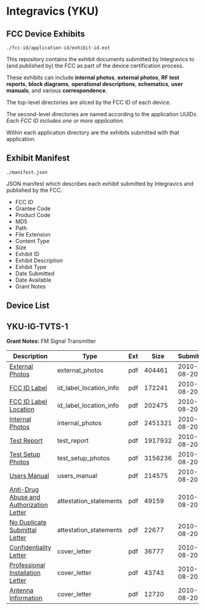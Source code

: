 # Integravics (YKU)
## FCC Device Exhibits

```
./fcc-id/application-id/exhibit-id.ext
```

This repository contains the exhibit documents submitted by Integravics to (and published by) the FCC as part of the device certification process.

These exhibits can include **internal photos**, **external photos**, **RF test reports**, **block diagrams**, **operational descriptions**, **schematics**, **user manuals**, and various **correspondence**.

The top-level directories are sliced by the FCC ID of each device.

The second-level directories are named according to the application UUIDs. *Each FCC ID includes one or more application.*

Within each application directory are the exhibits submitted with that application. 

## Exhibit Manifest

```
./manifest.json
```

JSON manifest which describes each exhibit submitted by Integravics and published by the FCC.

- FCC ID
- Grantee Code
- Product Code
- MD5
- Path
- File Extension
- Content Type
- Size
- Exhibit ID
- Exhibit Description
- Exhibit Type
- Date Submitted
- Date Available
- Grant Notes

## Device List
## YKU-IG-TVTS-1
**Grant Notes:** FM Signal Transmitter

| Description | Type | Ext | Size | Submitted | Available |
| ----------- | ---- | --- | ---- | --------- | --------- |
| [External Photos](YKU-IG-TVTS-1/8902ee52123d299c764df8ddbc5f0bee/1330381.pdf) | external_photos | pdf | 404461 | 2010-08-20 | 2010-08-20 |
| [FCC ID Label](YKU-IG-TVTS-1/8902ee52123d299c764df8ddbc5f0bee/1330382.pdf) | id_label_location_info | pdf | 172241 | 2010-08-20 | 2010-08-20 |
| [FCC ID Label Location](YKU-IG-TVTS-1/8902ee52123d299c764df8ddbc5f0bee/1330383.pdf) | id_label_location_info | pdf | 202475 | 2010-08-20 | 2010-08-20 |
| [Internal Photos](YKU-IG-TVTS-1/8902ee52123d299c764df8ddbc5f0bee/1330384.pdf) | internal_photos | pdf | 2451321 | 2010-08-20 | 2010-08-20 |
| [Test Report](YKU-IG-TVTS-1/8902ee52123d299c764df8ddbc5f0bee/1330387.pdf) | test_report | pdf | 1917932 | 2010-08-20 | 2010-08-20 |
| [Test Setup Photos](YKU-IG-TVTS-1/8902ee52123d299c764df8ddbc5f0bee/1330388.pdf) | test_setup_photos | pdf | 3156236 | 2010-08-20 | 2010-08-20 |
| [Users Manual](YKU-IG-TVTS-1/8902ee52123d299c764df8ddbc5f0bee/1330389.pdf) | users_manual | pdf | 214575 | 2010-08-20 | 2010-08-20 |
| [Anti-Drug Abuse and Authorization Letter](YKU-IG-TVTS-1/8902ee52123d299c764df8ddbc5f0bee/1330377.pdf) | attestation_statements | pdf | 49159 | 2010-08-20 | 2010-08-20 |
| [No Duplicate Submittal Letter](YKU-IG-TVTS-1/8902ee52123d299c764df8ddbc5f0bee/1330378.pdf) | attestation_statements | pdf | 22677 | 2010-08-20 | 2010-08-20 |
| [Confidentiality Letter](YKU-IG-TVTS-1/8902ee52123d299c764df8ddbc5f0bee/1330380.pdf) | cover_letter | pdf | 36777 | 2010-08-20 | 2010-08-20 |
| [Professional Installation Letter](YKU-IG-TVTS-1/8902ee52123d299c764df8ddbc5f0bee/1330390.pdf) | cover_letter | pdf | 43743 | 2010-08-20 | 2010-08-20 |
| [Antenna Information](YKU-IG-TVTS-1/8902ee52123d299c764df8ddbc5f0bee/1330391.pdf) | cover_letter | pdf | 12720 | 2010-08-20 | 2010-08-20 |
